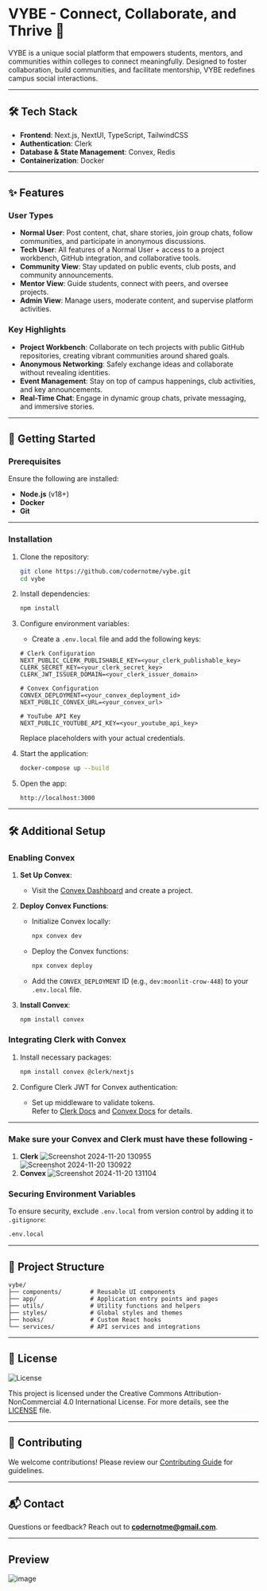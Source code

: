 # VYBE - Connect, Collaborate, and Thrive 🚀

VYBE is a unique social platform that empowers students, mentors, and communities within colleges to connect meaningfully. Designed to foster collaboration, build communities, and facilitate mentorship, VYBE redefines campus social interactions.

---

## 🛠️ Tech Stack
- **Frontend**: Next.js, NextUI, TypeScript, TailwindCSS  
- **Authentication**: Clerk  
- **Database & State Management**: Convex, Redis  
- **Containerization**: Docker  

---

## ✨ Features

### User Types
- **Normal User**: Post content, chat, share stories, join group chats, follow communities, and participate in anonymous discussions.  
- **Tech User**: All features of a Normal User + access to a project workbench, GitHub integration, and collaborative tools.  
- **Community View**: Stay updated on public events, club posts, and community announcements.  
- **Mentor View**: Guide students, connect with peers, and oversee projects.  
- **Admin View**: Manage users, moderate content, and supervise platform activities.  

### Key Highlights
- **Project Workbench**: Collaborate on tech projects with public GitHub repositories, creating vibrant communities around shared goals.  
- **Anonymous Networking**: Safely exchange ideas and collaborate without revealing identities.  
- **Event Management**: Stay on top of campus happenings, club activities, and key announcements.  
- **Real-Time Chat**: Engage in dynamic group chats, private messaging, and immersive stories.  

---

## 🚀 Getting Started

### Prerequisites
Ensure the following are installed:  
- **Node.js** (v18+)  
- **Docker**  
- **Git**  

---

### Installation

1. Clone the repository:
   ```bash
   git clone https://github.com/codernotme/vybe.git
   cd vybe
   ```

2. Install dependencies:
   ```bash
   npm install
   ```

3. Configure environment variables:
   - Create a `.env.local` file and add the following keys:

   ```env
   # Clerk Configuration
   NEXT_PUBLIC_CLERK_PUBLISHABLE_KEY=<your_clerk_publishable_key>
   CLERK_SECRET_KEY=<your_clerk_secret_key>
   CLERK_JWT_ISSUER_DOMAIN=<your_clerk_issuer_domain>

   # Convex Configuration
   CONVEX_DEPLOYMENT=<your_convex_deployment_id>
   NEXT_PUBLIC_CONVEX_URL=<your_convex_url>

   # YouTube API Key
   NEXT_PUBLIC_YOUTUBE_API_KEY=<your_youtube_api_key>
   ```

   Replace placeholders with your actual credentials.

4. Start the application:
   ```bash
   docker-compose up --build
   ```

5. Open the app:
   ```
   http://localhost:3000
   ```

---

## 🛠️ Additional Setup

### Enabling Convex

1. **Set Up Convex**:
   - Visit the [Convex Dashboard](https://dashboard.convex.dev/) and create a project.

2. **Deploy Convex Functions**:
   - Initialize Convex locally:
     ```bash
     npx convex dev
     ```
   - Deploy the Convex functions:
     ```bash
     npx convex deploy
     ```
   - Add the `CONVEX_DEPLOYMENT` ID (e.g., `dev:moonlit-crow-448`) to your `.env.local` file.

3. **Install Convex**:
   ```bash
   npm install convex
   ```

### Integrating Clerk with Convex

1. Install necessary packages:
   ```bash
   npm install convex @clerk/nextjs
   ```

2. Configure Clerk JWT for Convex authentication:  
   - Set up middleware to validate tokens.  
   Refer to [Clerk Docs](https://clerk.com/docs/) and [Convex Docs](https://docs.convex.dev/auth/clerk) for details.

---

### Make sure your Convex and Clerk must have these following -
1) **Clerk**
   ![Screenshot 2024-11-20 130955](https://github.com/user-attachments/assets/563b2953-6ec6-4102-9c64-e5ae2d889719)
   ![Screenshot 2024-11-20 130922](https://github.com/user-attachments/assets/85265679-5f1f-463f-ba23-bac72443a41e)
2) **Convex**
   ![Screenshot 2024-11-20 131104](https://github.com/user-attachments/assets/66839ca7-7dd9-4e62-9fb4-55c2ee7963d5)


### Securing Environment Variables
To ensure security, exclude `.env.local` from version control by adding it to `.gitignore`:
```bash
.env.local
```

---

## 📂 Project Structure
```
vybe/
├── components/        # Reusable UI components
├── app/               # Application entry points and pages
├── utils/             # Utility functions and helpers
├── styles/            # Global styles and themes
├── hooks/             # Custom React hooks
└── services/          # API services and integrations
```

---

## 📄 License
![License](https://img.shields.io/badge/License-CreativeCommons%20BY--NC%204.0%20International-blue)

This project is licensed under the Creative Commons Attribution-NonCommercial 4.0 International License.
For more details, see the [LICENSE](./LICENSE) file.

---

## 🤝 Contributing
We welcome contributions! Please review our [Contributing Guide](CONTRIBUTING.md) for guidelines.

---

## 📬 Contact
Questions or feedback? Reach out to **codernotme@gmail.com**.

---
## Preview
![image](https://github.com/user-attachments/assets/cc8ea663-5f2d-4aa1-b3b4-752ba639a655)
